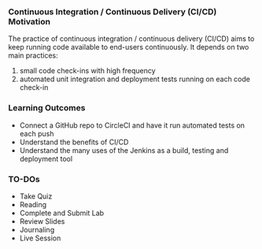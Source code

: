 ### Continuous Integration / Continuous Delivery (CI/CD) Motivation
The practice of continuous integration / continuous delivery (CI/CD) aims to keep running code available to end-users continuously.
It depends on two main practices:

1) small code check-ins with high frequency
2) automated unit integration and deployment tests running on each code check-in

### Learning Outcomes
- Connect a GitHub repo to CircleCI and have it run automated tests on each push
- Understand the benefits of CI/CD
- Understand the many uses of the Jenkins as a build, testing and deployment tool

### TO-DOs
- Take Quiz
- Reading
- Complete and Submit Lab
- Review Slides
- Journaling
- Live Session
